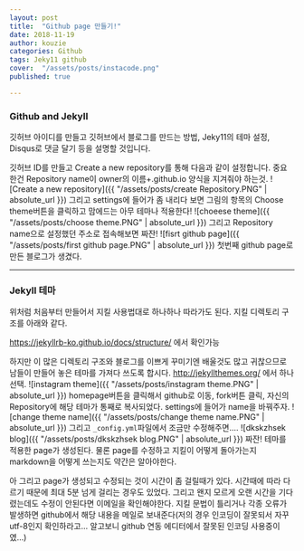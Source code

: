 ```yaml
---
layout: post
title:  "Github page 만들기!"
date: 2018-11-19
author: kouzie
categories: Github
tags: Jeky11 github
cover:  "/assets/posts/instacode.png"
published: true

---
```


### Github and Jekyll

깃허브 아이디를 만들고 깃허브에서 블로그를 만드는 방법, Jeky11의 테마 설정, Disqus로 댓글 달기 등을 설명할 것입니다.

깃허브 ID를 만들고 Create a new repository를 통해 다음과 같이 설정합니다. 중요한건 Repository name이  owner의 이름+.github.io 양식을 지겨줘야 하는것.
![Create a new repository]({{ "/assets/posts/create Repository.PNG" | absolute_url }})
그리고 settings에 들어가 좀 내리다 보면 그림의 항목의 Choose theme버튼을 클릭하고 맘에드는 아무 테마나 적용한다!
![choeese theme]({{ "/assets/posts/choose theme.PNG" | absolute_url }})
그리고 Repository name으로 설정했던 주소로 접속해보면 짜잔!
![fisrt github page]({{ "/assets/posts/first github page.PNG" | absolute_url }})
첫번째 github page로 만든 블로그가 생겼다.

***

### Jekyll 테마

위처럼 처음부터 만들어서 지킬 사용법대로 하나하나 따라가도 된다. 지킬 디렉토리 구조를 아래와 같다.
<!--
```sh
.
├── _config.yml
├── _data
|   └── members.yml
├── _drafts
|   ├── begin-with-the-crazy-ideas.md
|   └── on-simplicity-in-technology.md
├── _includes
|   ├── footer.html
|   └── header.html
├── _layouts
|   ├── default.html
|   └── post.html
├── _posts
|   ├── 2007-10-29-why-every-programmer-should-play-nethack.md
|   └── 2009-04-26-barcamp-boston-4-roundup.md
├── _sass
|   ├── _base.scss
|   └── _layout.scss
├── _site
├── .jekyll-metadata
└── index.html # can also be an 'index.md' with valid YAML Frontmatter
```
-->
https://jekyllrb-ko.github.io/docs/structure/ 에서 확인가능

하지만 이 많은 디렉토리 구조와 블로그를 이쁘게 꾸미기엔 배울것도 많고 귀찮으므로 남들이 만들어 놓은 테마를 가져다 쓰도록 합시다.
http://jekyllthemes.org/ 에서 하나 선택.
![instagram theme]({{ "/assets/posts/instagram theme.PNG" | absolute_url }})
homepage버튼을 클릭해서 github로 이동, fork버튼 클릭, 자신의 Repository에 해당 테마가 통째로 복사되었다. settings에 들어가 name을 바꿔주자.
![change theme name]({{ "/assets/posts/change theme name.PNG" | absolute_url }})
그리고 ```_config.yml```파일에서 조금만 수정해주면....
![dkskzhsek blog]({{ "/assets/posts/dkskzhsek blog.PNG" | absolute_url }})
짜잔! 테마를 적용한 page가 생성된다. 물론 page를 수정하고 지킬이 어떻게 돌아가는지 markdown을 어떻게 쓰는지도 약간은 알아야한다.

아 그리고 page가 생성되고 수정되는 것이 시간이 좀 걸릴때가 있다. 시간때에 따라 다르기 때문에 최대 5분 넘게 걸리는 경우도 있었다.
그리고 왠지 모르게 오랜 시간을 기다렸는데도 수정이 안된다면 이메일을 확인해야한다. 지킬 문법이 틀리거나 각종 오류가 발생하면 github에서 해당 내용을 메일로 보내준다(저의 경우 인코딩이 잘못되서 자꾸 utf-8인지 확인하라고... 알고보니 github 연동 에디터에서 잘못된 인코딩 사용중이였...)